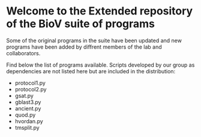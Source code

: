 # Welcome to the Extended repository of the BioV suite of programs

Some of the original programs in the suite have been updated and new programs have been added by diffrent members of the lab and collaborators.

Find below the list of programs available. Scripts developed by our group as dependencies are not listed here but are included in the distribution:  

<ul>
  <li>protocol1.py</li>  
  <li>protocol2.py</li>  
  <li>gsat.py</li>  
  <li>gblast3.py</li>  
  <li>ancient.py</li>  
  <li>quod.py</li>  
  <li>hvordan.py</li>  
  <li>tmsplit.py</li>  
</ul>
